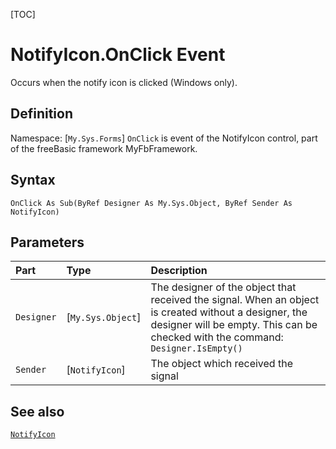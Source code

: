[TOC]
# NotifyIcon.OnClick Event
Occurs when the notify icon is clicked (Windows only).
## Definition
Namespace: [`My.Sys.Forms`]
`OnClick` is event of the NotifyIcon control, part of the freeBasic framework MyFbFramework.
## Syntax
```freeBasic
OnClick As Sub(ByRef Designer As My.Sys.Object, ByRef Sender As NotifyIcon)
```

## Parameters

|Part|Type|Description|
| :------------ | :------------ | :------------ |
|`Designer`|[`My.Sys.Object`]|The designer of the object that received the signal. When an object is created without a designer, the designer will be empty. This can be checked with the command: `Designer.IsEmpty()`|
|`Sender`|[`NotifyIcon`]|The object which received the signal|

## See also
[`NotifyIcon`](NotifyIcon.md)
